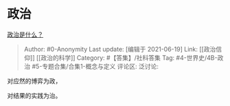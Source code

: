 # 政治
[政治是什么？](https://www.zhihu.com/question/21153031/answer/1377857626)

> Author: #0-Anonymity
> Last update: [编辑于 2021-06-19]
> Link: [[政治信仰]] [[政治的科学]]
> Category: #【答集】/社科答集
> Tag: #4-世界史/4B-政治 #5-专题合集/合集1-概念与定义
> 评论区:
> 泛讨论:

对应然的博弈为政，

对结果的实践为治。
